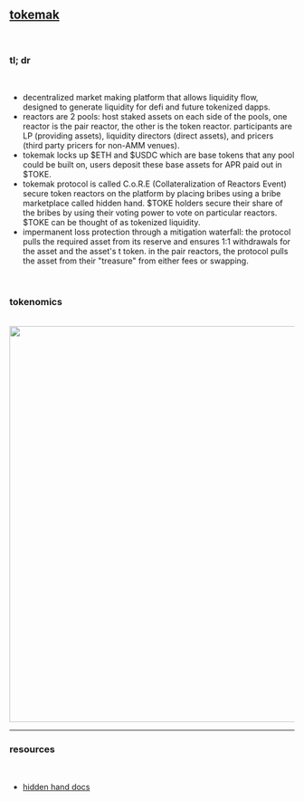 ## [tokemak](https://www.tokemak.xyz/)

<br>

### tl; dr

<br>


* decentralized market making platform that allows liquidity flow, designed to generate liquidity for defi and future tokenized dapps. 
* reactors are 2 pools: host staked assets on each side of the pools, one reactor is the pair reactor, the other is the token reactor. participants are LP (providing assets), liquidity directors (direct assets), and pricers (third party pricers for non-AMM venues).
* tokemak locks up $ETH and $USDC which are base tokens that any pool could be built on, users deposit these base assets for APR paid out in $TOKE.
* tokemak protocol is called C.o.R.E (Collateralization of Reactors Event) secure token reactors on the platform by placing bribes using a bribe marketplace called hidden hand. $TOKE holders secure their share of the bribes by using their voting power to vote on particular reactors. $TOKE can be thought of as tokenized liquidity.
* impermanent loss protection through a mitigation waterfall: the protocol pulls the required asset from its reserve and ensures 1:1 withdrawals for the asset and the asset's t token. in the pair reactors, the protocol pulls the asset from their "treasure" from either fees or swapping. 

<br>

### tokenomics

<br>

<img width="700" src="https://user-images.githubusercontent.com/1130416/217617207-02d68dbe-c5ec-4dc7-94fc-bf11cdc6561d.png">



<br>

---

### resources

<br>

* [hidden hand docs](https://hiddenhand.finance/)
